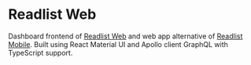 # Readlist Web

Dashboard frontend of
[Readlist Web](https://github.com/gagahpangeran/readlist-web/) and web app
alternative of
[Readlist Mobile](https://github.com/gagahpangeran/readlist-mobile/). Built
using React Material UI and Apollo client GraphQL with TypeScript support.
